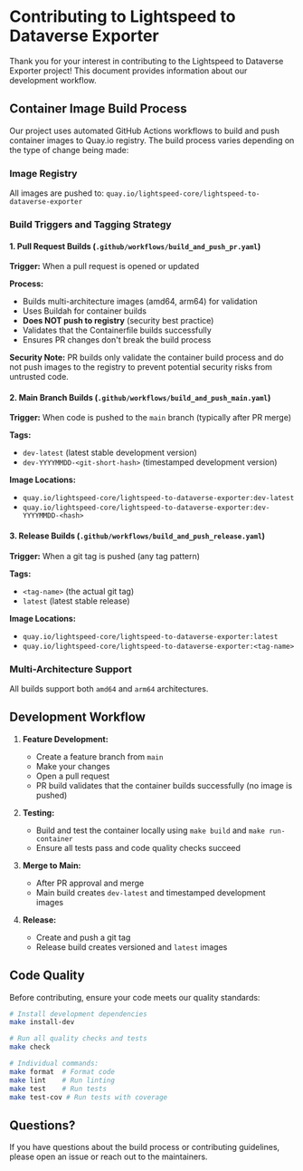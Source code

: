 # Contributing to Lightspeed to Dataverse Exporter

Thank you for your interest in contributing to the Lightspeed to Dataverse Exporter project! This document provides information about our development workflow.

## Container Image Build Process

Our project uses automated GitHub Actions workflows to build and push container images to Quay.io registry. The build process varies depending on the type of change being made:

### Image Registry

All images are pushed to: `quay.io/lightspeed-core/lightspeed-to-dataverse-exporter`

### Build Triggers and Tagging Strategy

#### 1. Pull Request Builds (`.github/workflows/build_and_push_pr.yaml`)

**Trigger:** When a pull request is opened or updated

**Process:**
- Builds multi-architecture images (amd64, arm64) for validation
- Uses Buildah for container builds
- **Does NOT push to registry** (security best practice)
- Validates that the Containerfile builds successfully
- Ensures PR changes don't break the build process

**Security Note:** PR builds only validate the container build process and do not push images to the registry to prevent potential security risks from untrusted code.

#### 2. Main Branch Builds (`.github/workflows/build_and_push_main.yaml`)

**Trigger:** When code is pushed to the `main` branch (typically after PR merge)

**Tags:**
- `dev-latest` (latest stable development version)
- `dev-YYYYMMDD-<git-short-hash>` (timestamped development version)

**Image Locations:**
- `quay.io/lightspeed-core/lightspeed-to-dataverse-exporter:dev-latest`
- `quay.io/lightspeed-core/lightspeed-to-dataverse-exporter:dev-YYYYMMDD-<hash>`

#### 3. Release Builds (`.github/workflows/build_and_push_release.yaml`)

**Trigger:** When a git tag is pushed (any tag pattern)

**Tags:**
- `<tag-name>` (the actual git tag)
- `latest` (latest stable release)

**Image Locations:**
- `quay.io/lightspeed-core/lightspeed-to-dataverse-exporter:latest`
- `quay.io/lightspeed-core/lightspeed-to-dataverse-exporter:<tag-name>`

### Multi-Architecture Support

All builds support both `amd64` and `arm64` architectures.

## Development Workflow

1. **Feature Development:**
   - Create a feature branch from `main`
   - Make your changes
   - Open a pull request
   - PR build validates that the container builds successfully (no image is pushed)

2. **Testing:**
   - Build and test the container locally using `make build` and `make run-container`
   - Ensure all tests pass and code quality checks succeed

3. **Merge to Main:**
   - After PR approval and merge
   - Main build creates `dev-latest` and timestamped development images

4. **Release:**
   - Create and push a git tag
   - Release build creates versioned and `latest` images

## Code Quality

Before contributing, ensure your code meets our quality standards:

```bash
# Install development dependencies
make install-dev

# Run all quality checks and tests
make check

# Individual commands:
make format  # Format code
make lint    # Run linting
make test    # Run tests
make test-cov # Run tests with coverage
```

## Questions?

If you have questions about the build process or contributing guidelines, please open an issue or reach out to the maintainers.
